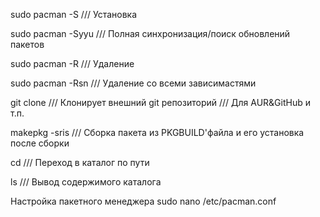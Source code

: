 sudo pacman -S    /// Установка

sudo pacman -Syyu /// Полная синхронизация/поиск обновлений пакетов

sudo pacman -R    /// Удаление   

sudo pacman -Rsn  /// Удаление со всеми зависимастями 

git clone         /// Клонирует внешний git репозиторий /// Для AUR&GitHub и т.п.

makepkg -sris     /// Сборка пакета из PKGBUILD'файла и его установка после сборки

cd                /// Переход в каталог по пути

ls                /// Вывод содержимого каталога

Настройка пакетного менеджера
sudo nano /etc/pacman.conf

